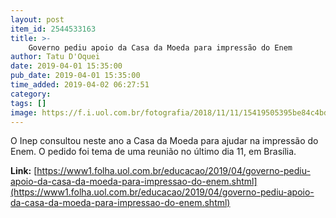 ```yaml
---
layout: post
item_id: 2544533163
title: >-
    Governo pediu apoio da Casa da Moeda para impressão do Enem
author: Tatu D'Oquei
date: 2019-04-01 15:35:00
pub_date: 2019-04-01 15:35:00
time_added: 2019-04-02 06:27:51
category: 
tags: []
image: https://f.i.uol.com.br/fotografia/2018/11/11/15419505395be84c4bd8360_1541950539_3x2_rt.jpg
---
```


O Inep consultou neste ano a Casa da Moeda para ajudar na impressão do Enem. O pedido foi tema de uma reunião no último dia 11, em Brasília.

**Link:** [https://www1.folha.uol.com.br/educacao/2019/04/governo-pediu-apoio-da-casa-da-moeda-para-impressao-do-enem.shtml](https://www1.folha.uol.com.br/educacao/2019/04/governo-pediu-apoio-da-casa-da-moeda-para-impressao-do-enem.shtml)

